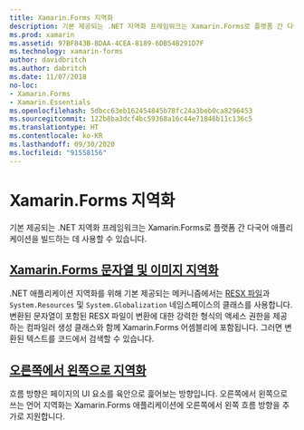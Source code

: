 ```yaml
---
title: Xamarin.Forms 지역화
description: 기본 제공되는 .NET 지역화 프레임워크는 Xamarin.Forms로 플랫폼 간 다국어 애플리케이션을 빌드하는 데 사용할 수 있습니다. 텍스트 및 이미지를 지역화할 수 있고 애플리케이션은 오른쪽에서 왼쪽 흐름 방향을 지원할 수 있습니다.
ms.prod: xamarin
ms.assetid: 97BF843B-BDAA-4CEA-8189-6DB54B291D7F
ms.technology: xamarin-forms
author: davidbritch
ms.author: dabritch
ms.date: 11/07/2018
no-loc:
- Xamarin.Forms
- Xamarin.Essentials
ms.openlocfilehash: 5dbcc63eb162454845b78fc24a3beb0ca8296453
ms.sourcegitcommit: 122b8ba3dcf4bc59368a16c44e71846b11c136c5
ms.translationtype: HT
ms.contentlocale: ko-KR
ms.lasthandoff: 09/30/2020
ms.locfileid: "91558156"
---
```

# <a name="no-locxamarinforms-localization"></a>Xamarin.Forms 지역화

기본 제공되는 .NET 지역화 프레임워크는 Xamarin.Forms로 플랫폼 간 다국어 애플리케이션을 빌드하는 데 사용할 수 있습니다.

## <a name="no-locxamarinforms-string-and-image-localization"></a>[Xamarin.Forms 문자열 및 이미지 지역화](text.md)

.NET 애플리케이션 지역화를 위해 기본 제공되는 메커니즘에서는 [RESX 파일](/dotnet/framework/resources/creating-resource-files-for-desktop-apps#resources-in-resx-files)과 `System.Resources` 및 `System.Globalization` 네임스페이스의 클래스를 사용합니다. 변환된 문자열이 포함된 RESX 파일이 변환에 대한 강력한 형식의 액세스 권한을 제공하는 컴파일러 생성 클래스와 함께 Xamarin.Forms 어셈블리에 포함됩니다. 그러면 변환된 텍스트를 코드에서 검색할 수 있습니다.

## <a name="right-to-left-localization"></a>[오른쪽에서 왼쪽으로 지역화](right-to-left.md)

흐름 방향은 페이지의 UI 요소를 육안으로 흝어보는 방향입니다. 오른쪽에서 왼쪽으로 쓰는 언어 지역화는 Xamarin.Forms 애플리케이션에 오른쪽에서 왼쪽 흐름 방향을 추가로 지원합니다.